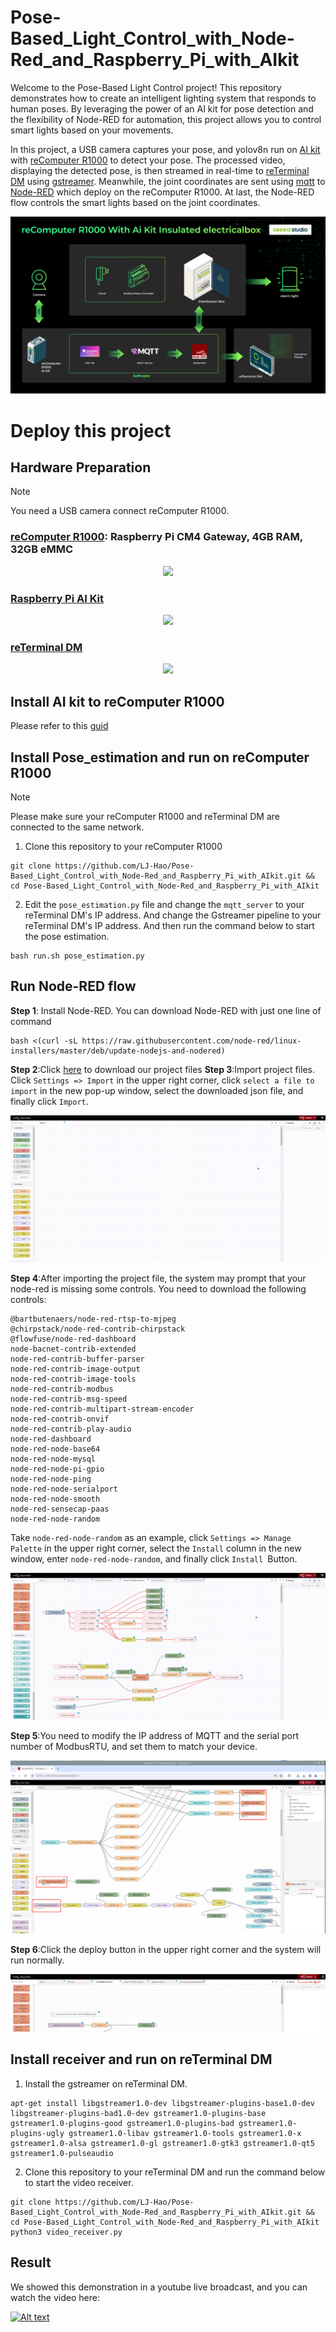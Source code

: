 # Pose-Based_Light_Control_with_Node-Red_and_Raspberry_Pi_with_AIkit

Welcome to the Pose-Based Light Control project! This repository demonstrates how to create an intelligent lighting system that responds to human poses. By leveraging the power of an AI kit for pose detection and the flexibility of Node-RED for automation, this project allows you to control smart lights based on your movements.

In this project, a USB camera captures your pose, and yolov8n run on [AI kit](https://www.seeedstudio.com/Raspberry-Pi-AI-Kit-p-5900.html) with [reComputer R1000](https://www.seeedstudio.com/reComputer-R1025-10-p-5895.html) to detect your pose. The processed video, displaying the detected pose, is then streamed in real-time to [reTerminal DM](https://www.seeedstudio.com/reTerminal-DM-LTE-Cat-4-EC25-Bundle.html) using [gstreamer](https://gstreamer.freedesktop.org/). Meanwhile, the joint coordinates are sent using [mqtt](https://mqtt.org/) to [Node-RED](https://nodered.org/) which deploy on the reComputer R1000. At last, the Node-RED flow controls the smart lights based on the joint coordinates. 

![image](./resource/pose_control.jpeg)


# Deploy this project

## Hardware Preparation

> [!Note]
> You need a USB camera connect reComputer R1000.

### [reComputer R1000](https://www.seeedstudio.com/reComputer-R1025-10-p-5895.html): Raspberry Pi CM4 Gateway, 4GB RAM, 32GB eMMC  
<div align='center'><img width={600} src='https://media-cdn.seeedstudio.com/media/catalog/product/cache/bb49d3ec4ee05b6f018e93f896b8a25d/1/-/1-113991274-recomputer-r1025-10-0.jpg'></div>

### [Raspberry Pi AI Kit](https://www.seeedstudio.com/Raspberry-Pi-AI-Kit-p-5900.html)
<div align='center'><img width={600} src='https://media-cdn.seeedstudio.com/media/catalog/product/cache/bb49d3ec4ee05b6f018e93f896b8a25d/1/-/1-113060086-raspberry-pi-ai-kit-45font.jpg'></div>

### [reTerminal DM](https://www.seeedstudio.com/reTerminal-DM-LTE-Cat-4-EC25-Bundle.html)
<div align='center'><img width={600} src='https://media-cdn.seeedstudio.com/media/catalog/product/cache/bb49d3ec4ee05b6f018e93f896b8a25d/1/-/1-sku-e23010420--reterminal-dm-_-lte-cat-4-ec25-bundle.jpg'></div>

## Install AI kit to reComputer R1000 

Please refer to this [guid](https://wiki.seeedstudio.com/yolov8_pose_estimation_on_recomputer_r1000_with_hailo_8l/)


## Install Pose_estimation and run on reComputer R1000

> [!Note]
> Please make sure your reComputer R1000 and reTerminal DM are connected to the same network.

1. Clone this repository to your reComputer R1000

```
git clone https://github.com/LJ-Hao/Pose-Based_Light_Control_with_Node-Red_and_Raspberry_Pi_with_AIkit.git && cd Pose-Based_Light_Control_with_Node-Red_and_Raspberry_Pi_with_AIkit
```

2. Edit the `pose_estimation.py` file and change the `mqtt_server` to your reTerminal DM's IP address. And change the Gstreamer pipeline to your reTerminal DM's IP address. And then run the command below to start the pose estimation.

```shell
bash run.sh pose_estimation.py
```
## Run Node-RED flow

**Step 1**: Install Node-RED. You can download Node-RED with just one line of command
```
bash <(curl -sL https://raw.githubusercontent.com/node-red/linux-installers/master/deb/update-nodejs-and-nodered)
```
**Step 2**:Click [here]() to download our project files
**Step 3**:Import project files. Click `Settings => Import` in the upper right corner, click `select a file to import` in the new pop-up window, select the downloaded json file, and finally click `Import`.

<center><img width={600} src="./resource/import.gif" /></center>

**Step 4**:After importing the project file, the system may prompt that your node-red is missing some controls. You need to download the following controls:
```shell
@bartbutenaers/node-red-rtsp-to-mjpeg
@chirpstack/node-red-contrib-chirpstack
@flowfuse/node-red-dashboard
node-bacnet-contrib-extended
node-red-contrib-buffer-parser
node-red-contrib-image-output
node-red-contrib-image-tools
node-red-contrib-modbus
node-red-contrib-msg-speed
node-red-contrib-multipart-stream-encoder
node-red-contrib-onvif
node-red-contrib-play-audio
node-red-dashboard
node-red-node-base64
node-red-node-mysql
node-red-node-pi-gpio
node-red-node-ping
node-red-node-serialport
node-red-node-smooth
node-red-sensecap-paas
node-red-node-random
```
Take `node-red-node-random` as an example, click `Settings => Manage Palette` in the upper right corner, select the `Install` column in the new window, enter `node-red-node-random`, and finally click `Install `Button.

<center><img width={600} src="./resource/dowload_patelle.gif" /></center>

**Step 5**:You need to modify the IP address of MQTT and the serial port number of ModbusRTU, and set them to match your device.

<center><img width={600} src="./resource/change_detail.png" /></center>

**Step 6**:Click the deploy button in the upper right corner and the system will run normally.
<center><img width={600} src="./resource/deploy.png" /></center>

## Install receiver and run on reTerminal DM

1. Install the gstreamer on reTerminal DM.

```
apt-get install libgstreamer1.0-dev libgstreamer-plugins-base1.0-dev libgstreamer-plugins-bad1.0-dev gstreamer1.0-plugins-base gstreamer1.0-plugins-good gstreamer1.0-plugins-bad gstreamer1.0-plugins-ugly gstreamer1.0-libav gstreamer1.0-tools gstreamer1.0-x gstreamer1.0-alsa gstreamer1.0-gl gstreamer1.0-gtk3 gstreamer1.0-qt5 gstreamer1.0-pulseaudio
```

2. Clone this repository to your reTerminal DM and run the command below to start the video receiver.

```
git clone https://github.com/LJ-Hao/Pose-Based_Light_Control_with_Node-Red_and_Raspberry_Pi_with_AIkit.git && cd Pose-Based_Light_Control_with_Node-Red_and_Raspberry_Pi_with_AIkit
python3 video_receiver.py
```

## Result 

We showed this demonstration in a youtube live broadcast, and you can watch the video here:

[![Alt text](https://img.youtube.com/vi/v-S6_tH75NI/0.jpg)](https://www.youtube.com/watch?v=v-S6_tH75NI&t=1332s)


